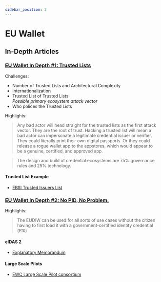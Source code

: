 ```yaml
---
sidebar_position: 2
---
```


# EU Wallet

## In-Depth Articles
### [EU Wallet In Depth #1: Trusted Lists](https://www.linkedin.com/pulse/eu-wallet-depth-1-trusted-lists-andrew-tobin/)  
Challenges:
* Number of Trusted Lists and Architectural Complexity
* Internationalization
* Trusted List of Trusted Lists  
_Possible primary ecosystem attack vector_
* Who polices the Trusted Lists 

Highlights:

> Any bad actor will head straight for the trusted lists as the first attack vector. They are the root of trust. Hacking a trusted list will mean a bad actor can impersonate a legitimate credential issuer or verifier. They could literally print their own digital passports. Or they could release a rogue wallet app to the appstores, which would appear to be a genuine, certified, and approved app.

> The design and build of credential ecosystems are 75% governance rules and 25% technology. 

#### Trusted List Example
*  [EBSI Trusted Issuers List](https://ec.europa.eu/digital-building-blocks/wikis/display/EBSIDOC/Issuers+trust+model+-+Accreditation+of+Issuers)

### [EU Wallet In Depth #2: No PID, No Problem.](https://www.linkedin.com/pulse/eu-wallet-depth-2-pid-problem-andrew-tobin/)  
Highlights:

> The EUDIW can be used for all sorts of use cases without the citizen having to first load it with a government-certified identity credential (`PID`)

#### eIDAS 2
* [Explanatory Memorandum](https://eur-lex.europa.eu/legal-content/EN/TXT/?uri=CELEX%3A52021PC0281)

#### Large Scale Pilots
* [EWC Large Scale Pilot consortium](https://eudiwalletconsortium.org/)
